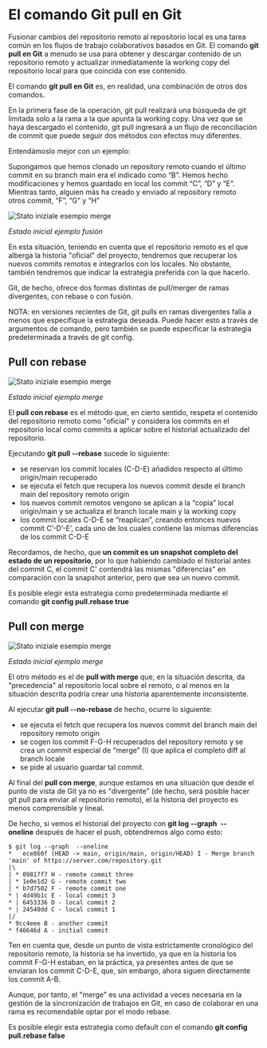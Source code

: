 


# El comando Git pull en Git

Fusionar cambios del repositorio remoto al repositorio local es una tarea común en los flujos de trabajo colaborativos basados ​​en Git. El comando **git pull en Git** a menudo se usa para obtener y descargar contenido de un repositorio remoto y actualizar inmediatamente la working copy del repositorio local para que coincida con ese contenido.

El comando **git pull en Git**  es, en realidad, una combinación de otros dos comandos. 

En la primera fase de la operación, git pull realizará una búsqueda de git limitada solo a la rama a la que apunta la working copy. Una vez que se haya descargado el contenido, git pull ingresará a un flujo de reconciliación de commit que puede seguir dos métodos con efectos muy diferentes.

Entendámoslo mejor con un ejemplo:

Supongamos que hemos clonado un repository remoto cuando el último commit en su branch main era el indicado como “B”. Hemos hecho modificaciones y hemos guardado en local los commit “C”, “D” y “E”. Mientras tanto, alguien más ha creado y enviado al repository remoto otros commit, “F”, “G” y “H”

![Stato iniziale esempio merge](https://lh6.googleusercontent.com/20C6f6AbdTa9mzogrLIQxiioQF3GGX54-esT4zatd4wZIvF30Q6Gzi0waxauDsaZBuMbE7GCubFSyhvplC0r5avnbeDngscmq56La1K8ssEV2hezfytevLjFIXCLU0G2N8D4Mi4r-wWqAFdiHwCGscP1kyiRnw9G)

*Estado inicial ejemplo fusión*

En esta situación, teniendo en cuenta que el repositorio remoto es el que alberga la historia "oficial" del proyecto, tendremos que recuperar los nuevos commits remotos e integrarlos con los locales. No obstante, también tendremos que indicar la estrategia preferida con la que hacerlo.

Git, de hecho, ofrece dos formas distintas de pull/merger de ramas divergentes, con rebase o con fusión.

NOTA: en versiones recientes de Git, git pulls en ramas divergentes falla a menos que especifique la estrategia deseada. Puede hacer esto a través de argumentos de comando, pero también se puede especificar la estrategia predeterminada a través de git config.

## **Pull con rebase**

![Stato iniziale esempio merge](https://lh4.googleusercontent.com/cW2ZEYgjG55kqwF80i4xZEgjekAvMGX1P7d7sUkJK3-3DOlIZKTN-bI6K28PAf-LsDqjGWtMQRLyhpx-dBeWoT4RybCLI6mInM14mblZq8E_eY96Jm43MGvQxTD81LMl7d_vQjH-ib3bKXVSftz6HlMcQkDQ4t35)

*Estado inicial ejemplo merge*

El **pull con rebase** es el método que, en cierto sentido, respeta el contenido del repositorio remoto como "oficial" y considera los commits en el repositorio local como commits a aplicar sobre el historial actualizado del repositorio.

Ejecutando **git pull --rebase** sucede lo siguiente:

* se reservan los commit locales (C-D-E) añadidos respecto al último origin/main recuperado
* se ejecuta el fetch que recupera los nuevos commit desde el branch main del repository remoto origin
* los nuevos commit remotos vengono se aplican a la “copia” local origin/main y se actualiza el branch locale main y la working copy
* los commit locales C-D-E se “reaplican”, creando entonces nuevos commit C’-D’-E’, cada uno de los cuales contiene las mismas diferencias de los commit C-D-E

Recordamos, de hecho, que **un commit es un snapshot completo del estado de un repositorio**, por lo que habiendo cambiado el historial antes del commit C, el commit C' contendrá las mismas "diferencias" en comparación con la snapshot anterior, pero que sea un nuevo commit.

Es posible elegir esta estrategia como predeterminada mediante el comando **git config pull.rebase true**

## **Pull con merge**

![Stato iniziale esempio merge](https://lh6.googleusercontent.com/ovZFopxpMhPDZdYeHmIgeLTff7SQ4t3weJLX20h895us7z58Nc3pbro_4no0KoM66VA5ZDsCcSFax6ZUaXd_74fqYoOAvja1rnPmMPyPlvcauw-zVqRtxcszg1GnvSgM8gKXt4rOtWJpSywGOTSpkuam0ulqQCns)

*Estado inicial ejemplo merge*

El otro método es el de **pull with merge** que, en la situación descrita, da "precedencia" al repositorio local sobre el remoto, o al menos en la situación descrita podría crear una historia aparentemente inconsistente.

Al ejecutar **git pull --no-rebase** de hecho, ocurre lo siguiente:

* se ejecuta el fetch que recupera los nuevos commit del branch main del repository remoto origin
* se cogen los commit F-G-H recuperados del repository remoto y se crea un commit especial de “merge” (I) que aplica el completo diff al branch locale
* se pide al usuario guardar tal commit.

Al final del **pull con merge**, aunque estamos en una situación que desde el punto de vista de Git ya no es "divergente" (de hecho, será posible hacer git pull para enviar al repositorio remoto), el la historia del proyecto es menos comprensible y lineal.

De hecho, si vemos el historial del proyecto con **git log --graph  --oneline** después de hacer el push, obtendremos algo como esto:


    $ git log --graph  --oneline
    *   ece860f (HEAD -> main, origin/main, origin/HEAD) I - Merge branch 'main' of https://server.com/repository.git
    |\
    | * 09817f7 H - remote commit three
    | * 1e0e1d2 G - remote commit two
    | * b7d7502 F - remote commit one
    * | 4d49b1c E - local commit 3
    * | 6453336 D - local commit 2
    * | 24540dd C - local commit 1
    |/
    * 9cc4eee B - another commit
    * f46646d A - initial commit
Ten en cuenta que, desde un punto de vista estrictamente cronológico del repositorio remoto, la historia se ha invertido, ya que en la historia los commit F-G-H estaban, en la práctica, ya presentes antes de que se enviaran los commit C-D-E, que, sin embargo, ahora siguen directamente los commit A-B.

Aunque, por tanto, el "merge" es una actividad a veces necesaria en la gestión de la sincronización de trabajos en Git, en caso de colaborar en una rama es recomendable optar por el modo rebase.

Es posible elegir esta estrategia como default con el comando **git config pull.rebase false**

